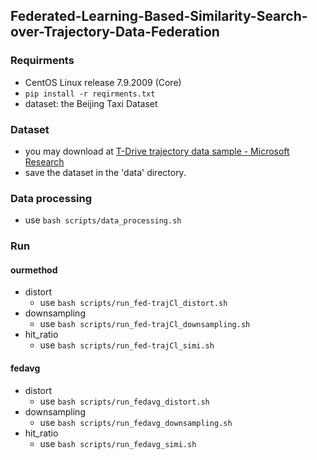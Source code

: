 ## Federated-Learning-Based-Similarity-Search-over-Trajectory-Data-Federation

### Requirments

* CentOS Linux release 7.9.2009 (Core)
* `pip install -r reqirments.txt`
* dataset: the Beijing Taxi Dataset

### Dataset

* you may download at [T-Drive trajectory data sample - Microsoft Research](https://www.microsoft.com/en-us/research/publication/t-drive-trajectory-data-sample/)
* save the dataset in the 'data' directory.

### Data processing

* use `bash scripts/data_processing.sh`

### Run

#### ourmethod

* distort
  * use `bash scripts/run_fed-trajCl_distort.sh`
* downsampling
  * use `bash scripts/run_fed-trajCl_downsampling.sh`
* hit_ratio
  * use `bash scripts/run_fed-trajCl_simi.sh`

#### fedavg

* distort
  * use `bash scripts/run_fedavg_distort.sh`
* downsampling
  * use `bash scripts/run_fedavg_downsampling.sh`
* hit_ratio
  * use `bash scripts/run_fedavg_simi.sh`

